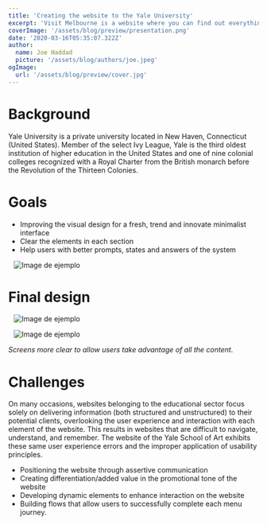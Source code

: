 ```yaml
---
title: 'Creating the website to the Yale University'
excerpt: 'Visit Melbourne is a website where you can find out everything about the city, being more specific is a site created for tourist, foreign and everybody that want to plan an activity. That website was builded for the government of Australia.'
coverImage: '/assets/blog/preview/presentation.png'
date: '2020-03-16T05:35:07.322Z'
author:
  name: Joe Haddad
  picture: '/assets/blog/authors/joe.jpeg'
ogImage:
  url: '/assets/blog/preview/cover.jpg'
---
```


# **Background**

Yale University is a private university located in New Haven, Connecticut (United States). Member of the select Ivy League, Yale is the third oldest institution of higher education in the United States and one of nine colonial colleges recognized with a Royal Charter from the British monarch before the Revolution of the Thirteen Colonies.

# **Goals**

- Improving the visual design for a fresh, trend and innovate minimalist interface
- Clear the elements in each section
- Help users with better prompts, states and answers of the system
&ensp;

&ensp;
![Image de ejemplo](/assets/blog/preview/mood.png)
&ensp;

# **Final design**
&ensp;
![Image de ejemplo](/assets/blog/preview/flow.png)
&ensp;

&ensp;
![Image de ejemplo](/assets/blog/preview/post.png)
&ensp;

*Screens more clear to allow users take advantage of all the content*.

# **Challenges**

On many occasions, websites belonging to the educational sector focus solely on delivering information (both structured and unstructured) to their potential clients, overlooking the user experience and interaction with each element of the website. This results in websites that are difficult to navigate, understand, and remember. The website of the Yale School of Art exhibits these same user experience errors and the improper application of usability principles.

- Positioning the website through assertive communication
- Creating differentiation/added value in the promotional tone of the website
- Developing dynamic elements to enhance interaction on the website
- Building flows that allow users to successfully complete each menu journey.